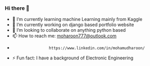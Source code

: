 ### Hi there 👋

- 🔭 I’m currently learning machine Learning mainly from Kaggle
- 🌱 I’m currently working on django based portfolio website
- 👯 I’m looking to collaborate on anything python based
- 📫 How to reach me: moharoon777@outlook.com
-                     https://www.linkedin.com/in/mohamudharoon/
- ⚡ Fun fact: I have a background of Electronic Engineering
<!--
**MoHaroon777/MoHaroon777** is a ✨ _special_ ✨ repository because its `README.md` (this file) appears on your GitHub profile.

Here are some ideas to get you started:


- 🤔 I’m looking for help with ...
-->
